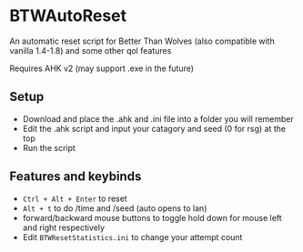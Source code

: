 # BTWAutoReset
 An automatic reset script for Better Than Wolves (also compatible with vanilla 1.4-1.8) and some other qol features

Requires AHK v2 (may support .exe in the future)

## Setup
- Download and place the .ahk and .ini file into a folder you will remember
- Edit the .ahk script and input your catagory and seed (0 for rsg) at the top
- Run the script
	
## Features and keybinds
- `Ctrl + Alt + Enter` to reset
- `Alt + t` to do /time and /seed (auto opens to lan)
- forward/backward mouse buttons to toggle hold down for mouse left and right respectively
- Edit `BTWResetStatistics.ini` to change your attempt count
